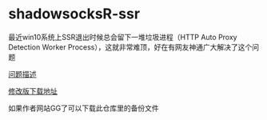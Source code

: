 # shadowsocksR-ssr
最近win10系统上SSR退出时候总会留下一堆垃圾进程（HTTP Auto Proxy Detection Worker Process），这就非常难顶，好在有网友神通广大解决了这个问题

[问题描述](https://tlanyan.me/many-http-auto-proxy-detection-worker-processes/)

[修改版下载地址](https://tlanyan.me/shadowsockr-shadowsocksr-shadowsocksrr-clients/)

如果作者网站GG了可以下载此仓库里的备份文件
